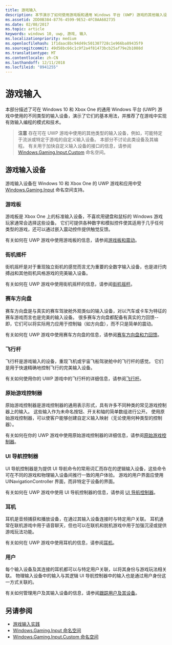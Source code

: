 ```yaml
---
title: 游戏输入
description: 本节演示了如何使用游戏板和通用 Windows 平台 (UWP) 游戏的其他输入设备。
ms.assetid: 2DD0B384-8776-4599-9E52-4FC0AA682735
ms.date: 02/08/2017
ms.topic: article
keywords: windows 10, uwp, 游戏, 输入
ms.localizationpriority: medium
ms.openlocfilehash: 1f1daac8bc94d49c501307728c1e966ba89435f9
ms.sourcegitcommit: 49d58bc66c1c9f2a4f81473bcb25af79e2b1088d
ms.translationtype: MT
ms.contentlocale: zh-CN
ms.lasthandoff: 12/11/2018
ms.locfileid: "8941255"
---
```

# <a name="input-for-games"></a>游戏输入

本部分描述了可在 Windows 10 和 Xbox One 的通用 Windows 平台 (UWP) 游戏中使用的不同类型的输入设备，演示了它们的基本用法，并推荐了在游戏中实现有效输入编程的模式和技术。

> **注意**    存在可在 UWP 游戏中使用的其他类型的输入设备，例如，可能特定于流派或特定于游戏的自定义输入设备。 本部分不讨论此类设备及其编程。 有关用于加快自定义输入设备的接口的信息，请参阅 [Windows.Gaming.Input.Custom](https://docs.microsoft.com/uwp/api/windows.gaming.input.custom) 命名空间。

## <a name="gaming-input-devices"></a>游戏输入设备

游戏输入设备在 Windows 10 和 Xbox One 的 UWP 游戏和应用中受 [Windows.Gaming.Input](https://docs.microsoft.com/uwp/api/windows.gaming.input) 命名空间支持。

### <a name="gamepads"></a>游戏板

游戏板是 Xbox One 上的标准输入设备，不喜欢用键盘和鼠标的 Windows 游戏玩家通常会选择这些设备。 它们可提供各种数字和模拟控件使其适用于几乎任何类型的游戏，还可以通过嵌入震动控件提供触觉反馈。

有关如何在 UWP 游戏中使用游戏板的信息，请参阅[游戏板和震动](gamepad-and-vibration.md)。

### <a name="arcade-sticks"></a>街机摇杆

街机摇杆是对于重现独立街机的感觉而言尤为重要的全数字输入设备，也是进行肉搏战和其他街机风格游戏的完美输入设备。

有关如何在 UWP 游戏中使用街机摇杆的信息，请参阅[街机摇杆](arcade-stick.md)。

### <a name="racing-wheels"></a>赛车方向盘

赛车方向盘是与真实的赛车驾驶舱外观类似的输入设备，对以汽车或卡车为特征的赛车游戏而言也是完美的输入设备。 很多赛车方向盘都配备有真实的力回馈--即，它们可以将实际用力应用于控制轴（如方向盘），而不只是简单的震动。

有关如何在 UWP 游戏中使用赛车方向盘的信息，请参阅[赛车方向盘和力回馈](racing-wheel-and-force-feedback.md)。

### <a name="flight-sticks"></a>飞行杆

飞行杆是游戏输入的设备，重现飞机或宇宙飞船驾驶舱中的飞行杆的感觉。 它们是用于快速精确地控制飞行的完美输入设备。

有关如何使用你的 UWP 游戏中的飞行杆的详细信息，请参阅[飞行杆](flight-stick.md)。

### <a name="raw-game-controllers"></a>原始游戏控制器

原始游戏控制器是游戏控制器的通用表示形式，具有许多不同种类的常见游戏控制器上的输入。 这些输入作为未命名按钮、开关和轴的简单数组进行公开。 使用原始游戏控制器，可以使客户能够创建自定义输入映射（无论使用何种类型的控制器）。

有关如何在你的 UWP 游戏中使用原始游戏控制器的详细信息，请参阅[原始游戏控制器](raw-game-controller.md)。

### <a name="ui-navigation-controllers"></a>UI 导航控制器

UI 导航控制器是为提供 UI 导航命令的常用词汇而存在的逻辑输入设备，这些命令可在不同的游戏和物理输入设备间推行一致的用户体验。 游戏的用户界面应使用 UINavigationController 界面，而非特定于设备的界面。

有关如何在 UWP 游戏中使用 UI 导航控制器的信息，请参阅 [UI 导航控制器](ui-navigation-controller.md)。

### <a name="headsets"></a>耳机

耳机是音频捕获和播放设备，在通过其输入设备连接时与特定用户关联。 耳机通常在联机游戏中用于语音聊天，但也可以在联机和脱机游戏中用于加强沉浸或提供游戏玩法功能。

有关如何在 UWP 游戏中使用耳机的信息，请参阅[耳机](headset.md)。

### <a name="users"></a>用户

每个输入设备及其连接的耳机都可以与特定用户关联，以将其身份与游戏玩法相关联。 物理输入设备中的输入与其逻辑 UI 导航控制器中的输入也是通过用户身份这一方式关联的。

有关如何管理用户及其输入设备的信息，请参阅[跟踪用户及其设备](input-practices-for-games.md#tracking-users-and-their-devices)。

## <a name="see-also"></a>另请参阅

* [游戏输入实践](input-practices-for-games.md)
* [Windows.Gaming.Input 命名空间](https://docs.microsoft.com/uwp/api/windows.gaming.input)
* [Windows.Gaming.Input.Custom 命名空间](https://docs.microsoft.com/uwp/api/windows.gaming.input.custom)